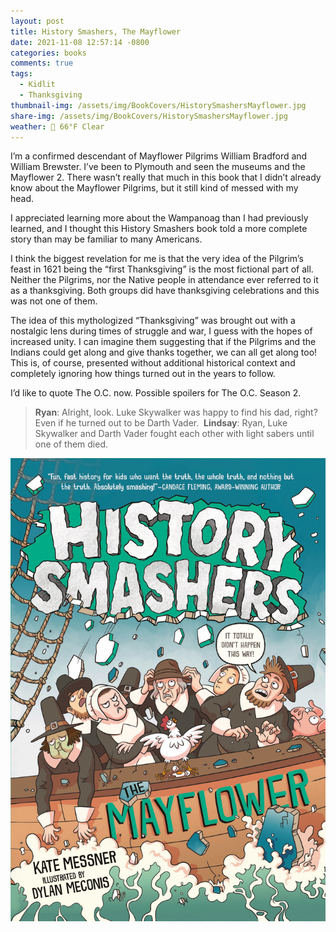 ```yaml
---
layout: post
title: History Smashers, The Mayflower
date: 2021-11-08 12:57:14 -0800
categories: books
comments: true
tags:
  - Kidlit
  - Thanksgiving
thumbnail-img: /assets/img/BookCovers/HistorySmashersMayflower.jpg
share-img: /assets/img/BookCovers/HistorySmashersMayflower.jpg
weather: 🔆 66°F Clear
---
```

I’m a confirmed descendant of Mayflower Pilgrims William Bradford and William Brewster. I’ve been to Plymouth and seen the museums and the Mayflower 2. There wasn’t really that much in this book that I didn’t already know about the Mayflower Pilgrims, but it still kind of messed with my head. 

I appreciated learning more about the Wampanoag than I had previously learned, and I thought this History Smashers book told a more complete story than may be familiar to many Americans.

I think the biggest revelation for me is that the very idea of the Pilgrim’s feast in 1621 being the “first Thanksgiving” is the most fictional part of all. Neither the Pilgrims, nor the Native people in attendance ever referred to it as a thanksgiving. Both groups did have thanksgiving celebrations and this was not one of them.

The idea of this mythologized “Thanksgiving” was brought out with a nostalgic lens during times of struggle and war, I guess with the hopes of increased unity. I can imagine them suggesting that if the Pilgrims and the Indians could get along and give thanks together, we can all get along too! This is, of course, presented without additional historical context and completely ignoring how things turned out in the years to follow. 

I’d like to quote The O.C. now. Possible spoilers for The O.C. Season 2.

> **Ryan**: Alright, look. Luke Skywalker was happy to find his dad, right? Even if he turned out to be Darth Vader. 
> **Lindsay**: Ryan, Luke Skywalker and Darth Vader fought each other with light sabers until one of them died.

![History Smashers, The Mayflower](/assets/img/BookCovers/HistorySmashersMayflower.jpg)